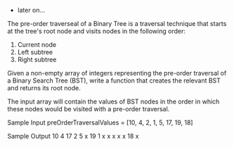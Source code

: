 - later on...

The pre-order traverseal of a Binary Tree is a traversal technique that starts at the tree's root node and visits nodes in the following order:

1. Current node
2. Left subtree
3. Right subtree

Given a non-empty array of integers representing the pre-order traversal of a Binary Search Tree (BST), write a function that creates the relevant BST and returns its root node.

The input array will contain the values of BST nodes in the order in which these nodes would be visited with a pre-order traversal.

Sample Input
preOrderTraversalValues = [10, 4, 2, 1, 5, 17, 19, 18]

Sample Output
10
4 17
2 5 x 19
1 x x x x x 18 x
